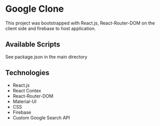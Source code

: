 # Google Clone

This project was bootstrapped with React.js, React-Router-DOM on the client side and firebase to host application.

## Available Scripts

See package.json in the main directory

## Technologies

- React.js
- React Contex
- React-Router-DOM
- Material-UI
- CSS
- Firebase
- Custom Google Search API